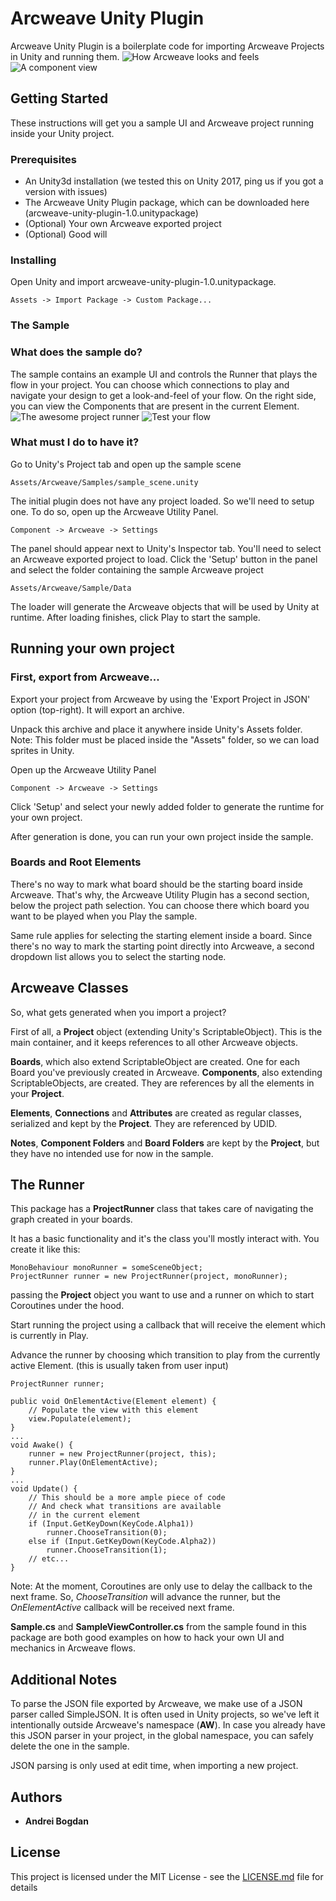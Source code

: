 
# Arcweave Unity Plugin

Arcweave Unity Plugin is a boilerplate code for importing Arcweave Projects in Unity and running them.
![How Arcweave looks and feels](/Docs/img/readme_picture_1.png?raw=true)
![A component view]([Docs/img/readme_picture_2.png?raw=true)
## Getting Started

These instructions will get you a sample UI and Arcweave project running inside your Unity project.

### Prerequisites

* An Unity3d installation (we tested this on Unity 2017, ping us if you got a version with issues)
* The Arcweave Unity Plugin package, which can be downloaded here (arcweave-unity-plugin-1.0.unitypackage)
* (Optional) Your own Arcweave exported project
* (Optional) Good will

### Installing

Open Unity and import arcweave-unity-plugin-1.0.unitypackage. 
```
Assets -> Import Package -> Custom Package...
```
### The Sample

### What does the sample do?

The sample contains an example UI and controls the Runner that plays the flow in your project.
You can choose which connections to play and navigate your design to get a look-and-feel of your flow.
On the right side, you can view the Components that are present in the current Element.
![The awesome project runner](/Docs/img/readme_picture_3.png?raw=true)
![Test your flow](/Docs/img/readme_picture_4.png?raw=true)

### What must I do to have it?
Go to Unity's Project tab and open up the sample scene
```
Assets/Arcweave/Samples/sample_scene.unity
```
The initial plugin does not have any project loaded. So we'll need to setup one. To do so, open up the Arcweave Utility Panel.
```
Component -> Arcweave -> Settings
```
The panel should appear next to Unity's Inspector tab.
You'll need to select an Arcweave exported project to load.
Click the 'Setup' button in the panel and select the folder containing the sample Arcweave project
```
Assets/Arcweave/Sample/Data
```
The loader will generate the Arcweave objects that will be used by Unity at runtime. After loading finishes, click Play to start the sample.


## Running your own project

### First, export from Arcweave...

Export your project from Arcweave by using the 'Export Project in JSON' option (top-right). It will export an archive.

Unpack this archive and place it anywhere inside Unity's Assets folder.
Note: This folder must be placed inside the "Assets" folder, so we can load sprites in Unity.

Open up the Arcweave Utility Panel
```
Component -> Arcweave -> Settings
```
Click 'Setup' and select your newly added folder to generate the runtime for your own project.

After generation is done, you can run your own project inside the sample.

### Boards and Root Elements
There's no way to mark what board should be the starting board inside Arcweave. That's why, the Arcweave Utility Plugin has a second section, below the project path selection. You can choose there which board you want to be played when you Play the sample.

Same rule applies for selecting the starting element inside a board. Since there's no way to mark the starting point directly into Arcweave, a second dropdown list allows you to select the starting node. 


## Arcweave Classes

So, what gets generated when you import a project?

First of all, a **Project** object (extending Unity's ScriptableObject). This is the main container, and it keeps references to all other Arcweave objects.

**Boards**, which also extend ScriptableObject are created. One for each Board you've previously created in Arcweave.
**Components**, also extending ScriptableObjects, are created. They are references by all the elements in your **Project**.

**Elements**, **Connections** and **Attributes** are created as regular classes, serialized and kept by the **Project**. They are referenced by UDID.

**Notes**, **Component Folders** and **Board Folders** are kept by the **Project**, but they have no intended use for now in the sample.

## The Runner
This package has a **ProjectRunner** class that takes care of navigating the graph created in your boards.

It has a basic functionality and it's the class you'll mostly interact with.
You create it like this:
```
MonoBehaviour monoRunner = someSceneObject;
ProjectRunner runner = new ProjectRunner(project, monoRunner);
```
passing the **Project** object you want to use and a runner on which to start Coroutines under the hood.

Start running the project using a callback that will receive the element which is currently in Play.

Advance the runner by choosing which transition to play from the currently active Element. (this is usually taken from user input)

```
ProjectRunner runner;

public void OnElementActive(Element element) {
	// Populate the view with this element
	view.Populate(element);
}
...
void Awake() {
	runner = new ProjectRunner(project, this);
	runner.Play(OnElementActive);
}
...
void Update() {
	// This should be a more ample piece of code
	// And check what transitions are available
	// in the current element
	if (Input.GetKeyDown(KeyCode.Alpha1))
		runner.ChooseTransition(0);
	else if (Input.GetKeyDown(KeyCode.Alpha2))
		runner.ChooseTransition(1);
	// etc...
}
```
Note: At the moment, Coroutines are only use to delay the callback to the next frame. So, *ChooseTransition* will advance the runner, but the *OnElementActive* callback will be received next frame.

**Sample.cs** and **SampleViewController.cs** from the sample found in this package are both good examples on how to hack your own UI and mechanics in Arcweave flows.

## Additional Notes
To parse the JSON file exported by Arcweave, we make use of a JSON parser called SimpleJSON. It is often used in Unity projects, so we've left it intentionally outside Arcweave's namespace (**AW**). In case you already have this JSON parser in your project, in the global namespace, you can safely delete the one in the sample.

JSON parsing is only used at edit time, when importing a new project.

## Authors

* **Andrei Bogdan**

## License

This project is licensed under the MIT License - see the [LICENSE.md](LICENSE.md) file for details